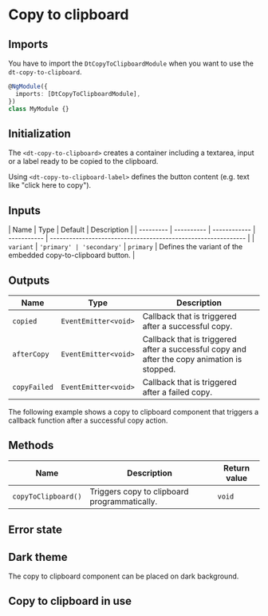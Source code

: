 # Copy to clipboard

<ba-ux-snippet name="copy-to-clipboard-intro"></ba-ux-snippet>

<ba-live-example name="DtExampleCopyToClipboardDefault"></ba-live-example>

## Imports

You have to import the `DtCopyToClipboardModule` when you want to use the
`dt-copy-to-clipboard`.

```typescript
@NgModule({
  imports: [DtCopyToClipboardModule],
})
class MyModule {}
```

## Initialization

The `<dt-copy-to-clipboard>` creates a container including a textarea, input or
a label ready to be copied to the clipboard.

Using `<dt-copy-to-clipboard-label>` defines the button content (e.g. text like
"click here to copy").

## Inputs

| Name      | Type       | Default      | Description |
| --------- | ---------- | ------------ | ----------- | ------------------------------------------------------------- |
| `variant` | `'primary' | 'secondary'` | `primary`   | Defines the variant of the embedded copy-to-clipboard button. |

## Outputs

| Name         | Type                 | Description                                                                                 |
| ------------ | -------------------- | ------------------------------------------------------------------------------------------- |
| `copied`     | `EventEmitter<void>` | Callback that is triggered after a successful copy.                                         |
| `afterCopy`  | `EventEmitter<void>` | Callback that is triggered after a successful copy and after the copy animation is stopped. |
| `copyFailed` | `EventEmitter<void>` | Callback that is triggered after a failed copy.                                             |

The following example shows a copy to clipboard component that triggers a
callback function after a successful copy action.

<ba-live-example name="DtExampleCopyToClipboardCallback"></ba-live-example>

## Methods

| Name                | Description                                  | Return value |
| ------------------- | -------------------------------------------- | ------------ |
| `copyToClipboard()` | Triggers copy to clipboard programmatically. | `void`       |

## Error state

<ba-ux-snippet name="copy-to-clipboard-error-state"></ba-ux-snippet>

## Dark theme

The copy to clipboard component can be placed on dark background.

<ba-live-example name="DtExampleCopyToClipboardDark" themedark></ba-live-example>

## Copy to clipboard in use

<ba-ux-snippet name="copy-to-clipboard-in-use"></ba-ux-snippet>
